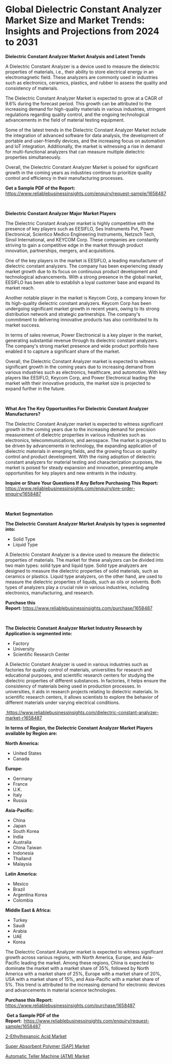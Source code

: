<p><h1>Global Dielectric Constant Analyzer Market Size and Market Trends: Insights and Projections from 2024 to 2031</h1></p><p><strong>Dielectric Constant Analyzer Market Analysis and Latest Trends</strong></p>
<p><p>A Dielectric Constant Analyzer is a device used to measure the dielectric properties of materials, i.e., their ability to store electrical energy in an electromagnetic field. These analyzers are commonly used in industries such as electronics, ceramics, plastics, and rubber to assess the quality and consistency of materials.</p><p>The Dielectric Constant Analyzer Market is expected to grow at a CAGR of 9.6% during the forecast period. This growth can be attributed to the increasing demand for high-quality materials in various industries, stringent regulations regarding quality control, and the ongoing technological advancements in the field of material testing equipment.</p><p>Some of the latest trends in the Dielectric Constant Analyzer Market include the integration of advanced software for data analysis, the development of portable and user-friendly devices, and the increasing focus on automation and IoT integration. Additionally, the market is witnessing a rise in demand for multi-functional analyzers that can measure multiple dielectric properties simultaneously.</p><p>Overall, the Dielectric Constant Analyzer Market is poised for significant growth in the coming years as industries continue to prioritize quality control and efficiency in their manufacturing processes.</p></p>
<p><strong>Get a Sample PDF of the Report:&nbsp;</strong> <a href="https://www.reliablebusinessinsights.com/enquiry/request-sample/1658487">https://www.reliablebusinessinsights.com/enquiry/request-sample/1658487</a></p>
<p>&nbsp;</p>
<p><strong>Dielectric Constant Analyzer Major Market Players</strong></p>
<p><p>The Dielectric Constant Analyzer market is highly competitive with the presence of key players such as EESIFLO, Ses Instruments Pvt, Power Electronical, Scientico Medico Engineering Instruments, Netzsch Tech, Sinsil International, and KEYCOM Corp. These companies are constantly striving to gain a competitive edge in the market through product innovation, partnerships, mergers, and acquisitions.</p><p>One of the key players in the market is EESIFLO, a leading manufacturer of dielectric constant analyzers. The company has been experiencing steady market growth due to its focus on continuous product development and technological advancements. With a strong presence in the global market, EESIFLO has been able to establish a loyal customer base and expand its market reach.</p><p>Another notable player in the market is Keycom Corp, a company known for its high-quality dielectric constant analyzers. Keycom Corp has been undergoing significant market growth in recent years, owing to its strong distribution network and strategic partnerships. The company's commitment to delivering innovative products has also contributed to its market success.</p><p>In terms of sales revenue, Power Electronical is a key player in the market, generating substantial revenue through its dielectric constant analyzers. The company's strong market presence and wide product portfolio have enabled it to capture a significant share of the market.</p><p>Overall, the Dielectric Constant Analyzer market is expected to witness significant growth in the coming years due to increasing demand from various industries such as electronics, healthcare, and automotive. With key players like EESIFLO, Keycom Corp, and Power Electronical leading the market with their innovative products, the market size is projected to expand further in the future.</p></p>
<p>&nbsp;</p>
<p><strong>What Are The Key Opportunities For Dielectric Constant Analyzer Manufacturers?</strong></p>
<p><p>The Dielectric Constant Analyzer market is expected to witness significant growth in the coming years due to the increasing demand for precision measurement of dielectric properties in various industries such as electronics, telecommunications, and aerospace. The market is projected to be driven by advancements in technology, the expanding application of dielectric materials in emerging fields, and the growing focus on quality control and product development. With the rising adoption of dielectric constant analyzers for material testing and characterization purposes, the market is poised for steady expansion and innovation, presenting ample opportunities for key players and new entrants in the industry.</p></p>
<p><strong>Inquire or Share Your Questions If Any Before Purchasing This Report:</strong> <a href="https://www.reliablebusinessinsights.com/enquiry/pre-order-enquiry/1658487">https://www.reliablebusinessinsights.com/enquiry/pre-order-enquiry/1658487</a></p>
<p>&nbsp;</p>
<p><strong>Market Segmentation</strong></p>
<p><strong>The Dielectric Constant Analyzer Market Analysis by types is segmented into:</strong></p>
<p><ul><li>Solid Type</li><li>Liquid Type</li></ul></p>
<p><p>A Dielectric Constant Analyzer is a device used to measure the dielectric properties of materials. The market for these analyzers can be divided into two main types: solid type and liquid type. Solid type analyzers are designed to measure the dielectric properties of solid materials, such as ceramics or plastics. Liquid type analyzers, on the other hand, are used to measure the dielectric properties of liquids, such as oils or solvents. Both types of analyzers play a crucial role in various industries, including electronics, manufacturing, and research.</p></p>
<p><strong>Purchase this Report:&nbsp;</strong><a href="https://www.reliablebusinessinsights.com/purchase/1658487">https://www.reliablebusinessinsights.com/purchase/1658487</a></p>
<p>&nbsp;</p>
<p><strong>The Dielectric Constant Analyzer Market Industry Research by Application is segmented into:</strong></p>
<p><ul><li>Factory</li><li>University</li><li>Scientific Research Center</li></ul></p>
<p><p>A Dielectric Constant Analyzer is used in various industries such as factories for quality control of materials, universities for research and educational purposes, and scientific research centers for studying the dielectric properties of different substances. In factories, it helps ensure the consistency of materials being used in production processes. In universities, it aids in research projects relating to dielectric materials. In scientific research centers, it allows scientists to explore the behavior of different materials under varying electrical conditions.</p></p>
<p><a href="https://www.reliablebusinessinsights.com/dielectric-constant-analyzer-market-r1658487">&nbsp;https://www.reliablebusinessinsights.com/dielectric-constant-analyzer-market-r1658487</a></p>
<p><strong>In terms of Region, the Dielectric Constant Analyzer Market Players available by Region are:</strong></p>
<p>
    <p> <strong> North America: </strong>
        <ul>
            <li>United States</li>
            <li>Canada</li>
        </ul>
        </p> 
    <p> <strong> Europe: </strong>
        <ul>
            <li>Germany</li>
            <li>France</li>
            <li>U.K.</li>
            <li>Italy</li>
            <li>Russia</li>
        </ul>
        </p> 
    <p> <strong> Asia-Pacific: </strong>
        <ul>
            <li>China</li>
            <li>Japan</li>
            <li>South Korea</li>
            <li>India</li>
            <li>Australia</li>
            <li>China Taiwan</li>
            <li>Indonesia</li>
            <li>Thailand</li>
            <li>Malaysia</li>
        </ul>
        </p> 
    <p> <strong> Latin America: </strong>
        <ul>
            <li>Mexico</li>
            <li>Brazil</li>
            <li>Argentina Korea</li>
            <li>Colombia</li>
        </ul>
        </p> 
    <p> <strong> Middle East & Africa: </strong>
        <ul>
            <li>Turkey</li>
            <li>Saudi</li>
            <li>Arabia</li>
            <li>UAE</li>
            <li>Korea</li>
        </ul>
    </p>
    </p>
<p><p>The Dielectric Constant Analyzer market is expected to witness significant growth across various regions, with North America, Europe, and Asia-Pacific leading the market. Among these regions, China is expected to dominate the market with a market share of 35%, followed by North America with a market share of 25%, Europe with a market share of 20%, USA with a market share of 15%, and Asia-Pacific with a market share of 5%. This trend is attributed to the increasing demand for electronic devices and advancements in material science technologies.</p></p>
<p><strong>Purchase this Report: </strong><a href="https://www.reliablebusinessinsights.com/purchase/1658487">https://www.reliablebusinessinsights.com/purchase/1658487</a></p>
<p>&nbsp;<strong>Get a Sample PDF of the Report:&nbsp;&nbsp;</strong><a href="https://www.reliablebusinessinsights.com/enquiry/request-sample/1658487">https://www.reliablebusinessinsights.com/enquiry/request-sample/1658487</a></p>
<p><strong></strong></p>
<p><p><a href="https://github.com/jasminebabez/Market-Research-Report-List-1/blob/main/2-ethylhexanoic-acid-market.md">2-Ethylhexanoic Acid Market</a></p><p><a href="https://github.com/Leeanford76845djf/Market-Research-Report-List-1/blob/main/super-absorbent-polymer-sap-market.md">Super Absorbent Polymer (SAP) Market</a></p><p><a href="https://github.com/ChiragRP21/Market-Research-Report-List-5/blob/main/automatic-teller-machine-atm-market.md">Automatic Teller Machine (ATM) Market</a></p></p>